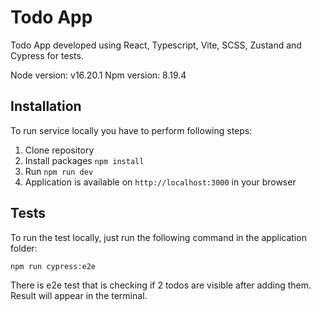# Todo App

Todo App developed using React, Typescript, Vite, SCSS, Zustand and Cypress for tests.

Node version: v16.20.1
Npm version: 8.19.4


## Installation
To run service locally you have to perform following steps:

1. Clone repository
2. Install packages `npm install`
3. Run `npm run dev`
4. Application is available on `http://localhost:3000` in your browser


## Tests
To run the test locally, just run the following command in the application folder:

```bash
npm run cypress:e2e
``` 

There is e2e test that is checking if 2 todos are visible after adding them. Result will appear in the terminal.
